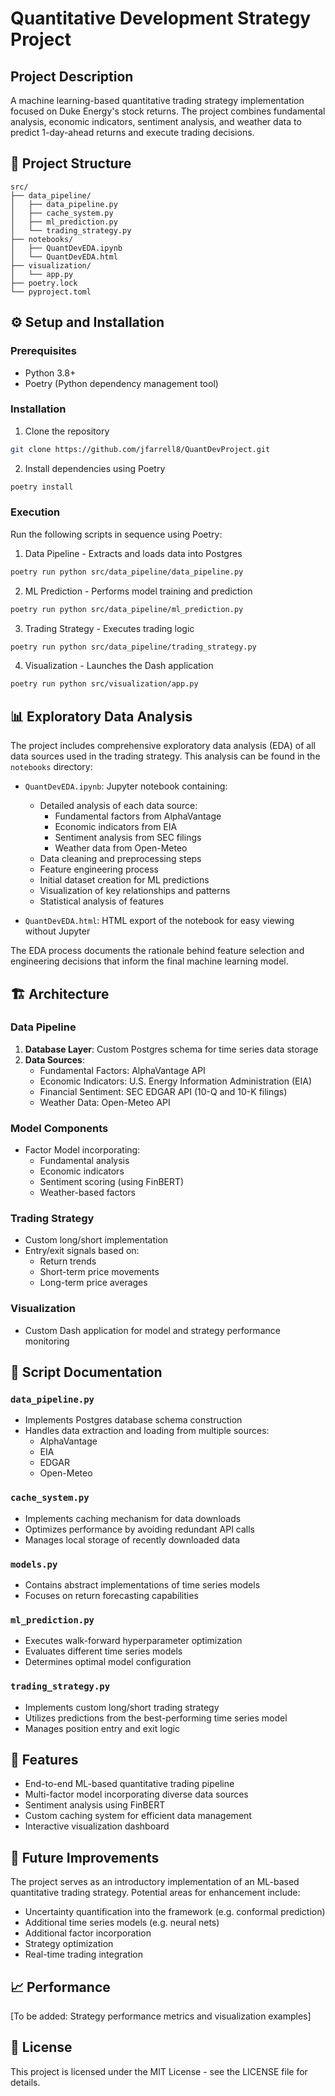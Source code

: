# Quantitative Development Strategy Project

## Project Description
A machine learning-based quantitative trading strategy implementation focused on Duke Energy's stock returns. The project combines fundamental analysis, economic indicators, sentiment analysis, and weather data to predict 1-day-ahead returns and execute trading decisions.

## 📁 Project Structure
```
src/
├── data_pipeline/
│   ├── data_pipeline.py
│   ├── cache_system.py
│   ├── ml_prediction.py
│   └── trading_strategy.py
├── notebooks/
│   ├── QuantDevEDA.ipynb
│   └── QuantDevEDA.html
├── visualization/
│   └── app.py
├── poetry.lock
└── pyproject.toml
```

## ⚙️ Setup and Installation

### Prerequisites
- Python 3.8+
- Poetry (Python dependency management tool)

### Installation
1. Clone the repository
```bash
git clone https://github.com/jfarrell8/QuantDevProject.git
```

2. Install dependencies using Poetry
```bash
poetry install
```

### Execution
Run the following scripts in sequence using Poetry:

1. Data Pipeline - Extracts and loads data into Postgres
```bash
poetry run python src/data_pipeline/data_pipeline.py
```

2. ML Prediction - Performs model training and prediction
```bash
poetry run python src/data_pipeline/ml_prediction.py
```

3. Trading Strategy - Executes trading logic
```bash
poetry run python src/data_pipeline/trading_strategy.py
```

4. Visualization - Launches the Dash application
```bash
poetry run python src/visualization/app.py
```

## 📊 Exploratory Data Analysis
The project includes comprehensive exploratory data analysis (EDA) of all data sources used in the trading strategy. This analysis can be found in the `notebooks` directory:

- `QuantDevEDA.ipynb`: Jupyter notebook containing:
  - Detailed analysis of each data source:
    - Fundamental factors from AlphaVantage
    - Economic indicators from EIA
    - Sentiment analysis from SEC filings
    - Weather data from Open-Meteo
  - Data cleaning and preprocessing steps
  - Feature engineering process
  - Initial dataset creation for ML predictions
  - Visualization of key relationships and patterns
  - Statistical analysis of features

- `QuantDevEDA.html`: HTML export of the notebook for easy viewing without Jupyter

The EDA process documents the rationale behind feature selection and engineering decisions that inform the final machine learning model.

## 🏗️ Architecture

### Data Pipeline
1. **Database Layer**: Custom Postgres schema for time series data storage
2. **Data Sources**:
   - Fundamental Factors: AlphaVantage API
   - Economic Indicators: U.S. Energy Information Administration (EIA)
   - Financial Sentiment: SEC EDGAR API (10-Q and 10-K filings)
   - Weather Data: Open-Meteo API

### Model Components
- Factor Model incorporating:
  - Fundamental analysis
  - Economic indicators
  - Sentiment scoring (using FinBERT)
  - Weather-based factors

### Trading Strategy
- Custom long/short implementation
- Entry/exit signals based on:
  - Return trends
  - Short-term price movements
  - Long-term price averages

### Visualization
- Custom Dash application for model and strategy performance monitoring

## 📁 Script Documentation

### `data_pipeline.py`
- Implements Postgres database schema construction
- Handles data extraction and loading from multiple sources:
  - AlphaVantage
  - EIA
  - EDGAR
  - Open-Meteo

### `cache_system.py`
- Implements caching mechanism for data downloads
- Optimizes performance by avoiding redundant API calls
- Manages local storage of recently downloaded data

### `models.py`
- Contains abstract implementations of time series models
- Focuses on return forecasting capabilities

### `ml_prediction.py`
- Executes walk-forward hyperparameter optimization
- Evaluates different time series models
- Determines optimal model configuration

### `trading_strategy.py`
- Implements custom long/short trading strategy
- Utilizes predictions from the best-performing time series model
- Manages position entry and exit logic

## 🚀 Features
- End-to-end ML-based quantitative trading pipeline
- Multi-factor model incorporating diverse data sources
- Sentiment analysis using FinBERT
- Custom caching system for efficient data management
- Interactive visualization dashboard

## 🔄 Future Improvements
The project serves as an introductory implementation of an ML-based quantitative trading strategy. Potential areas for enhancement include:
- Uncertainty quantification into the framework (e.g. conformal prediction)
- Additional time series models (e.g. neural nets)
- Additional factor incorporation
- Strategy optimization
- Real-time trading integration

## 📈 Performance
[To be added: Strategy performance metrics and visualization examples]

## 📝 License
This project is licensed under the MIT License - see the LICENSE file for details.